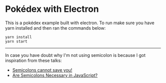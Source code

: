 # Pokédex with Electron

This is a pokédex example built with electron. To run make sure you have yarn installed and then ran the commands below:

```
yarn install
yarn start
```

---
In case you have doubt why I'm not using semicolon is because I got inspiration from these talks: 

- [Semicolons cannot save you!](https://www.youtube.com/watch?v=Qlr-FGbhKaI)
- [Are Semicolons Necessary in JavaScript?](https://www.youtube.com/watch?v=gsfbh17Ax9I)
